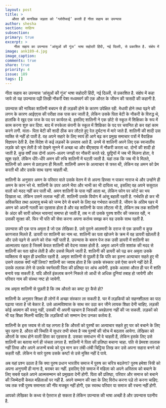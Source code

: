```yaml
---
layout: post
title: >
   औरत की मानसिक जड़ता को ‘ग्लोरीफाई’ करती हैं नीता सहाय का उपन्यास
author: shesha
section: साहित्य
subsection:
primary: true
excerpt: >
    नीता सहाय का उपन्यास ‘आंसुओं की गूंज’ भाषा सहोदरी हिंदी, नई दिल्ली, से प्रकाशित है. संक्षेप में कहा जाये तो यह उपन्यास पढ़ी लिखी नौकरी पेशा मध्यमवर्ग की एक औरत के जीवन की त्रासदी की कहानी है.
image: ank189-4.jpg
image_caption: 
comments: true
share: true
priority: 4
issue: 189
tags: []
---
```


नीता सहाय का उपन्यास ‘आंसुओं की गूंज’ भाषा सहोदरी हिंदी, नई दिल्ली, से प्रकाशित है. संक्षेप में कहा जाये तो यह उपन्यास पढ़ी लिखी नौकरी पेशा मध्यमवर्ग की एक औरत के जीवन की त्रासदी की कहानी है.

उपन्यास की नायिका शालिनी बचपन से ही लड़की होने के कारण उपेक्षित रही. मेधावी होने तथा पढ़ने की लगन के कारण आईएएस की परीक्षा तक पास कर जाती है, लेकिन उसके पिता बेटी के नौकरी के विरुद्ध थे, हालांकि वे खुद एक जज के पद पर कार्यरत थे. इसलिए शालिनी ने एक छोटे से स्कूल में शिक्षिका के रूप में काम करना शुरु कर दिया. बाद में रुरकेला कंपनी के स्कूल में शिक्षिका के पद पर चयनित हो कर वहां काम करने लगी. माता- पिता बेटी की शादी ठीक कर लौटते हुए रेल दुर्घटना में मारे जाते हैं. शालिनी की शादी उस व्यक्ति से नहीं हो पाती है. वह अपने सहारे के लिए स्वयं ही आगे बढ़ कर प्रमुख समाचार पत्रों में वैवाहिक विज्ञापन देती है. देश विदेश से कई लड़कों के प्रस्ताव आते हैं. उनमें से शालिनी अपने लिए एक स्वजातीय लड़के को चुन लेती है जो देखने सुनने में अच्छा था और बीएसएफ में नौकरी करता था. दोनों की शादी हो जाती है. कुछ वर्षों तक दोनों अलग-अलग जगहों पर नौकरी करते रहे. छुट्टियों में जब भी मिलना होता, वे खुश रहते. लेकिन धीरे-धीरे अमन की रुचि शालिनी में घटती जाती है. यहां तक कि जब भी वे मिलते, शालिनी को अमन से प्रताड़ना ही मिलती. शालिनी अमन के अत्याचार से त्रस्त थी, लेकिन वह अमन को प्रेम करती थी और उसके साथ रहना चाहती थी.

शालिनी के अनुसार अमन के परिवार वाले उसके वेतन में से अपना हिस्सा न पाकर नाराज थे और उन्होंने ही अमन के कान भरे थे. शालिनी के उपर अपने भैया और भाभी का भी दायित्व था, इसलिए वह अपने ससुराल वालों को मदद नहीं कर पाती थी. अमन शालिनी के पास नहीं आता था, लेकिन फोन पर कोर्ट का भय दिखाता था. लेकिन उसने तलाक नहीं ली. शालिनी उसके वियोग में आंसू बहाती रहती है. गर्भवति हो कर भी अविकसित तथा अल्पायु बच्चे को जन्म देने से बचने के लिए वह गर्भपात कराती है. जीवन के अंतिम पहर में अमन को अपनी गलती का एहसास होता है और वह शालिनी के पास लौटता भी है, लेकिन तब तक शालिनी के अंदर की सारी कोमल भावनाएं समाप्त हो जाती हैं, तब न तो उसके पुरुष शरीर की जरूरत रही, न उसकी सुरक्षा की. फिर भी पति की सेवा करना अपना कर्तव्य समझ कर वह उसके साथ रहती है.

उपन्यास की एक पात्र अमृता है जो एक लेखिका है. उसे पुराने आलमारी के दराज से एक डायरी व कुछ कागजात मिलते हैं. डायरी पर शालिनी का नाम था. शालिनी का पता खोजने के क्रम में वह डायरी खोलती है और उसे पढ़ने से अपने को रोक नहीं पाती है. उपन्यास के बावन पेज तक उसी डायरी में शालिनी का आत्मालाप रहता है जिसमें केवल शालिनी की वेदना व्यक्त होती है. अमृता अपने पति शशांक की मदद से शालिनी का पता खोज लेती है और उससे मिलने जाती है. शालिनी की डायरी को पढ़ कर अमृता उसके व्यक्तित्व से बहुत ही प्रभावित रहती है. अमृता शालिनी से पूछती है कि पति का इतना अत्याचार सहते हुए भी उसने तलाक क्यों नहीं लिया? शालिनी का जवाब होता है कि उसके संस्कार उसे ऐसा करने नहीं देते हैं. उसके तलाक लेने से उसके स्वर्गवासी पिता की प्रतिष्ठा पर आंच आयेगी. इसके अलावा औरत ही घर में शांति बनाये रख सकती है. यदि औरतें इंकलाब करने निकले तो आधी से अधिक दुनियां तबाह हो जायेगी और परिवार नाम की संस्था नष्ट हो जायेगी.

तब अमृता शालिनी से पूछती है कि तब औरतो का कष्ट दूर कैसे हो?

शालिनी के अनुसार शिाक्षा ही लोगों में अच्छा संस्कार ला सकती है. घर में लड़कियों को सहनशीलता का पाठ पढ़ाया जाता है जो बेकार है. उसे आत्मविश्वास के साथ सर उठा कर जीने लायक शिक्षा देनी चाहिए. लड़की कोई अपमान की वस्तु नहीं, उसकी भी अपनी पहचान है जिसकी अवहेलना नहीं की जा सकती. लड़कों को भी यह शिक्षा मिलनी चाहिए कि लड़कियों को सम्मान देना उनका कर्तव्य है.

शालिनी के इस जवाब से तो यह लगता है कि औरतों को पुरुषों का अत्याचार सहते हुए घर को बचाने के लिए चुप रहना है. औरत की स्थिति में सुधार तभी संभव है जब पुरुषों की सोच में बदलाव आयेगा. लेखिका को औरतों के साथ होने वाली हिंसा का एहसास है. उसका समाधान भी वे चाहती हैं, लेकिन इसके लिए उसे शालिनी का बताया मार्ग ही जंचता लगता है. शालिनी ने पिता की प्रतिष्ठा बचाना चाहा. पति से प्रेमवश तालाक नहीं लिया और अपने अजन्में बच्चे को पुत्र मान कर लंबी-लंबी चिट्ठिया लिख कर उसे अपना सहारा बनने को कहती रही. लेकिन ये सारे पुरुष उसके कष्टों से उसे मुक्ति नहीं दे पाये.

अब यहां प्रश्न उठता है कि क्या पुरुष प्रधान भारतीय समाज में पुरुष का चरित्र बदलेगा? पुरुष हमेशा स्त्रिी को अपना अनुगामी ही माना है, बराबर का नहीं. इसलिए ऐसे समाज में महिला को अपने अस्तित्व को बचाने के लिए सबसे पहले अपने आत्मसम्मान को प्रमुखता देनी होगी. पिता की प्रतिष्ठा, परिवार और समाज को बचाने की जिम्मेदारी केवल महिलाओं पर नहीं है. अपने सम्मान की रक्षा के लिए विरोध करना पड़े तो करना चाहिए. जब तक स्त्री पुरुष समानता की नींव मजबूत नहीं होगी, एक स्वस्थ परिवार या समाज की रचना नहीं होगी.

आपको लेखिका के कथ्य से ऐतराज हो सकता है लेकिन उपन्यास की भाषा अच्छी है और उपन्यास पठनीय है. 